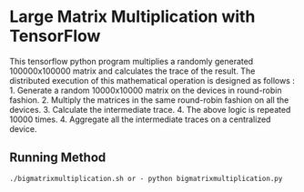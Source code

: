 # Large Matrix Multiplication with TensorFlow
This tensorflow python program multiplies a randomly generated 100000x100000 matrix and calculates the trace of the result.
The distributed execution of this mathematical operation is designed as follows :
	1. Generate a random 10000x10000 matrix on the devices in round-robin fashion.
	2. Multiply the matrices in the same round-robin fashion on all the devices.
	3. Calculate the intermediate trace.
	4. The above logic is repeated 10000 times.
	4. Aggregate all the intermediate traces on a centralized device.

## Running Method
`./bigmatrixmultiplication.sh or - python bigmatrixmultiplication.py`
